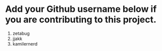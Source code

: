 # Add your Github username below if you are contributing to this project.

1. zetabug
2. jjakk
3. kamilernerd
